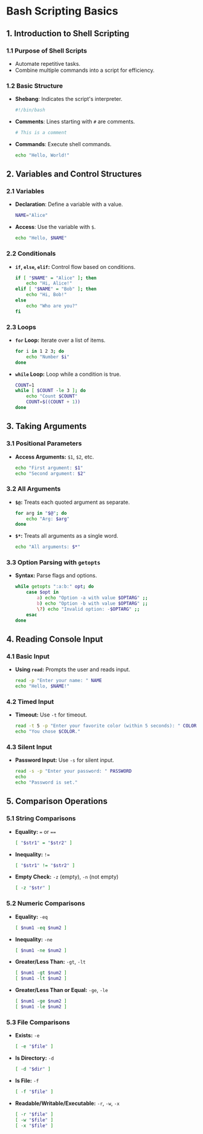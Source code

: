 # Bash Scripting Basics

## 1. Introduction to Shell Scripting

### 1.1 Purpose of Shell Scripts
- Automate repetitive tasks.
- Combine multiple commands into a script for efficiency.

### 1.2 Basic Structure

- **Shebang**: Indicates the script's interpreter.
  ```bash
  #!/bin/bash
  ```
- **Comments**: Lines starting with `#` are comments.
  ```bash
  # This is a comment
  ```
- **Commands**: Execute shell commands.
  ```bash
  echo "Hello, World!"
  ```

## 2. Variables and Control Structures

### 2.1 Variables

- **Declaration**: Define a variable with a value.
  ```bash
  NAME="Alice"
  ```
- **Access**: Use the variable with `$`.
  ```bash
  echo "Hello, $NAME"
  ```

### 2.2 Conditionals

- **`if`, `else`, `elif`:** Control flow based on conditions.
  ```bash
  if [ "$NAME" = "Alice" ]; then
      echo "Hi, Alice!"
  elif [ "$NAME" = "Bob" ]; then
      echo "Hi, Bob!"
  else
      echo "Who are you?"
  fi
  ```

### 2.3 Loops

- **`for` Loop:** Iterate over a list of items.
  ```bash
  for i in 1 2 3; do
      echo "Number $i"
  done
  ```
- **`while` Loop:** Loop while a condition is true.
  ```bash
  COUNT=1
  while [ $COUNT -le 3 ]; do
      echo "Count $COUNT"
      COUNT=$((COUNT + 1))
  done
  ```

## 3. Taking Arguments

### 3.1 Positional Parameters

- **Access Arguments:** `$1`, `$2`, etc.
  ```bash
  echo "First argument: $1"
  echo "Second argument: $2"
  ```

### 3.2 All Arguments

- **`$@`:** Treats each quoted argument as separate.
  ```bash
  for arg in "$@"; do
      echo "Arg: $arg"
  done
  ```

- **`$*`:** Treats all arguments as a single word.
  ```bash
  echo "All arguments: $*"
  ```

### 3.3 Option Parsing with `getopts`

- **Syntax:** Parse flags and options.
  ```bash
  while getopts ":a:b:" opt; do
      case $opt in
          a) echo "Option -a with value $OPTARG" ;;
          b) echo "Option -b with value $OPTARG" ;;
          \?) echo "Invalid option: -$OPTARG" ;;
      esac
  done
  ```

## 4. Reading Console Input

### 4.1 Basic Input

- **Using `read`:** Prompts the user and reads input.
  ```bash
  read -p "Enter your name: " NAME
  echo "Hello, $NAME!"
  ```

### 4.2 Timed Input

- **Timeout:** Use `-t` for timeout.
  ```bash
  read -t 5 -p "Enter your favorite color (within 5 seconds): " COLOR
  echo "You chose $COLOR."
  ```

### 4.3 Silent Input

- **Password Input:** Use `-s` for silent input.
  ```bash
  read -s -p "Enter your password: " PASSWORD
  echo
  echo "Password is set."
  ```

## 5. Comparison Operations

### 5.1 String Comparisons

- **Equality:** `=` or `==`
  ```bash
  [ "$str1" = "$str2" ]
  ```

- **Inequality:** `!=`
  ```bash
  [ "$str1" != "$str2" ]
  ```

- **Empty Check:** `-z` (empty), `-n` (not empty)
  ```bash
  [ -z "$str" ]
  ```

### 5.2 Numeric Comparisons

- **Equality:** `-eq`
  ```bash
  [ $num1 -eq $num2 ]
  ```

- **Inequality:** `-ne`
  ```bash
  [ $num1 -ne $num2 ]
  ```

- **Greater/Less Than:** `-gt`, `-lt`
  ```bash
  [ $num1 -gt $num2 ]
  [ $num1 -lt $num2 ]
  ```

- **Greater/Less Than or Equal:** `-ge`, `-le`
  ```bash
  [ $num1 -ge $num2 ]
  [ $num1 -le $num2 ]
  ```

### 5.3 File Comparisons

- **Exists:** `-e`
  ```bash
  [ -e "$file" ]
  ```

- **Is Directory:** `-d`
  ```bash
  [ -d "$dir" ]
  ```

- **Is File:** `-f`
  ```bash
  [ -f "$file" ]
  ```

- **Readable/Writable/Executable:** `-r`, `-w`, `-x`
  ```bash
  [ -r "$file" ]
  [ -w "$file" ]
  [ -x "$file" ]
  ```